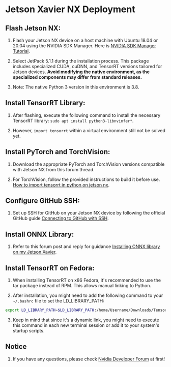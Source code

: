 # Jetson Xavier NX Deployment

## Flash Jetson NX:

1. Flash your Jetson NX device on a host machine with Ubuntu 18.04 or 20.04 using the NVIDIA SDK Manager. Here is [NVIDIA SDK Manager Tutorial](https://www.youtube.com/watch?v=Ucg5Zqm9ZMk&t=7s).

2. Select JetPack 5.1.1 during the installation process. This package includes specialized CUDA, cuDNN, and TensorRT versions tailored for Jetson devices. **Avoid modifying the native environment, as the specialized components may differ from standard releases.**

3. Note: The native Python 3 version in this environment is 3.8.



## Install TensorRT Library:

1. After flashing, execute the following command to install the necessary TensorRT library: `sudo apt install python3-libnvinfer*`.

2. However, `import tensorrt` within a virtual environment still not be solved yet.



## Install PyTorch and TorchVision:

1. Download the appropriate PyTorch and TorchVision versions compatible with Jetson NX from this forum thread.

2. For TorchVision, follow the provided instructions to build it before use. [How to import tensorrt in python on jetson nx](https://forums.developer.nvidia.com/t/how-to-import-tensorrt-in-python-on-jetson-nx/261353).



## Configure GitHub SSH:

1. Set up SSH for GitHub on your Jetson NX device by following the official GitHub guide [Connecting to GitHub with SSH](https://docs.github.com/en/authentication/connecting-to-github-with-ssh).



## Install ONNX Library:

1. Refer to this forum post and reply for guidance [Installing ONNX library on my Jetson Xavier](https://forums.developer.nvidia.com/t/installing-onnx-library-on-my-jetson-xavier/115229).



## Install TensorRT on Fedora:

1. When installing TensorRT on x86 Fedora, it's recommended to use the tar package instead of RPM. This allows manual linking to Python.

2. After installation, you might need to add the following command to your `~/.bashrc` file to set the LD_LIBRARY_PATH:
```bash
export LD_LIBRARY_PATH=$LD_LIBRARY_PATH:/home/Username/Downloads/TensorRT-8.6.1.6/lib.
```

3. Keep in mind that since it's a dynamic link, you might need to execute this command in each new terminal session or add it to your system's startup scripts.



## Notice

1. If you have any questions, please check [Nvidia Developer Forum](https://forums.developer.nvidia.com/) at first!